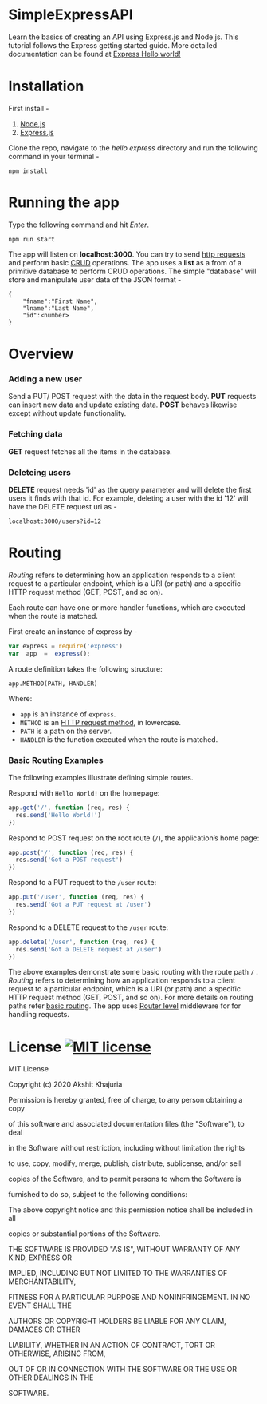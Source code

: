 # SimpleExpressAPI
Learn the basics of creating an API using Express.js and Node.js. This tutorial follows the Express getting started guide. More detailed documentation can be found at [Express Hello world!](https://expressjs.com/en/starter/hello-world.html)

# Installation
First install - 

 1. [Node.js](https://nodejs.org/en/download/)
 2. [Express.js](https://expressjs.com/en/starter/installing.html)

Clone the repo, navigate to the *hello express* directory and run the following command in your terminal -

    npm install

# Running the app
Type the following command and hit *Enter*.

    npm run start

The app will listen on **localhost:3000**. You can try to send [http requests](https://developer.mozilla.org/en-US/docs/Web/HTTP/Methods) and perform basic [CRUD](https://en.wikipedia.org/wiki/Create,_read,_update_and_delete) operations.
The app uses a **list** as a from of a primitive database to perform CRUD operations. The simple "database" will store and manipulate user data of the JSON format - 

    {
	    "fname":"First Name",
	    "lname":"Last Name",
	    "id":<number>
    }

# Overview
### Adding a new user
Send a PUT/ POST request with the data in the request body.
**PUT** requests can insert new data and update existing data.
**POST** behaves likewise except without update functionality.
### Fetching data
**GET** request fetches all the items in the database.
### Deleteing users
**DELETE** request needs 'id' as the query parameter and will delete the first users it finds with that id.  For example, deleting a user with the id '12' will have the DELETE request uri as -

    localhost:3000/users?id=12

# Routing
_Routing_  refers to determining how an application responds to a client request to a particular endpoint, which is a URI (or path) and a specific HTTP request method (GET, POST, and so on).

Each route can have one or more handler functions, which are executed when the route is matched.

First create an instance of express by -

```javascript
var express = require('express')
var  app  =  express();
```
    
A route definition takes the following structure:

    app.METHOD(PATH, HANDLER)

Where:

-   `app`  is an instance of  `express`.
-   `METHOD`  is an  [HTTP request method](https://en.wikipedia.org/wiki/Hypertext_Transfer_Protocol#Request_methods), in lowercase.
-   `PATH`  is a path on the server.
-   `HANDLER`  is the function executed when the route is matched.

### Basic Routing Examples
The following examples illustrate defining simple routes.

Respond with  `Hello World!`  on the homepage:

```javascript
app.get('/', function (req, res) {
  res.send('Hello World!')
})

```

Respond to POST request on the root route (`/`), the application’s home page:

```javascript
app.post('/', function (req, res) {
  res.send('Got a POST request')
})

```

Respond to a PUT request to the  `/user`  route:

```javascript
app.put('/user', function (req, res) {
  res.send('Got a PUT request at /user')
})

```

Respond to a DELETE request to the  `/user`  route:

```javascript
app.delete('/user', function (req, res) {
  res.send('Got a DELETE request at /user')
})
```
The above examples demonstrate some basic routing with the route path `/` . _Routing_ refers to determining how an application responds to a client request to a particular endpoint, which is a URI (or path) and a specific HTTP request method (GET, POST, and so on).
For more details on routing paths refer [basic routing](https://expressjs.com/en/starter/basic-routing.html).
The app uses [Router level](https://expressjs.com/en/guide/using-middleware.html#middleware.router) middleware for for handling requests.

# License [![MIT license](https://img.shields.io/badge/License-MIT-blue.svg)](https://lbesson.mit-license.org/)
MIT License

Copyright (c) 2020 Akshit Khajuria

Permission is hereby granted, free of charge, to any person obtaining a copy

of this software and associated documentation files (the "Software"), to deal

in the Software without restriction, including without limitation the rights

to use, copy, modify, merge, publish, distribute, sublicense, and/or sell

copies of the Software, and to permit persons to whom the Software is

furnished to do so, subject to the following conditions:

The above copyright notice and this permission notice shall be included in all

copies or substantial portions of the Software.

THE SOFTWARE IS PROVIDED "AS IS", WITHOUT WARRANTY OF ANY KIND, EXPRESS OR

IMPLIED, INCLUDING BUT NOT LIMITED TO THE WARRANTIES OF MERCHANTABILITY,

FITNESS FOR A PARTICULAR PURPOSE AND NONINFRINGEMENT. IN NO EVENT SHALL THE

AUTHORS OR COPYRIGHT HOLDERS BE LIABLE FOR ANY CLAIM, DAMAGES OR OTHER

LIABILITY, WHETHER IN AN ACTION OF CONTRACT, TORT OR OTHERWISE, ARISING FROM,

OUT OF OR IN CONNECTION WITH THE SOFTWARE OR THE USE OR OTHER DEALINGS IN THE

SOFTWARE.
